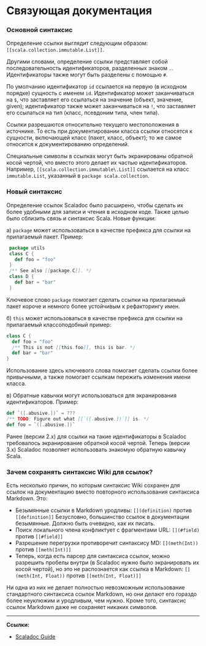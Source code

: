 # Связующая документация

### Основной синтаксис

Определение ссылки выглядит следующим образом: `[[scala.collection.immutable.List]]`.

Другими словами, определение ссылки представляет собой последовательность идентификаторов, разделенных знаком `.`. 
Идентификаторы также могут быть разделены с помощью `#`.

По умолчанию идентификатор `id` ссылается на первую (в исходном порядке) сущность с именем `id`. 
Идентификатор может заканчиваться на `$`, что заставляет его ссылаться на значение (объект, значение, given); 
идентификатор также может заканчиваться на `!`, что заставляет его ссылаться на тип (класс, псевдоним типа, член типа).

Ссылки разрешаются относительно текущего местоположения в источнике. 
То есть при документировании класса ссылки относятся к сущности, включающей класс (пакет, класс, объект); 
то же самое относится к документированию определений.

Специальные символы в ссылках могут быть экранированы обратной косой чертой, 
что вместо этого делает их частью идентификаторов. 
Например, `[[scala.collection.immutable\.List]]` ссылается на класс `immutable.List`, 
указанный в `package scala.collection`.

### Новый синтаксис

Определение ссылок Scaladoc было расширено, чтобы сделать их более удобными для записи и чтения в исходном коде. 
Также целью было сблизить связь и синтаксис Scala. 
Новые функции:

а) `package` может использоваться в качестве префикса для ссылки на прилагаемый пакет. Пример:

```scala
 package utils
 class C {
   def foo = "foo"
 }
 /** See also [[package.C]]. */
 class D {
   def bar = "bar"
 }
```

Ключевое слово `package` помогает сделать ссылки на прилагаемый пакет короче 
и немного более устойчивым к рефакторингу имен.

б) `this` может использоваться в качестве префикса для ссылки на прилагаемый классоподобный пример:

```scala
class C {
  def foo = "foo"
  /** This is not [[this.foo]], this is bar. */
  def bar = "bar"
}
```

Использование здесь ключевого слова помогает сделать ссылки более привычными, 
а также помогает ссылкам пережить изменения имени класса.

в) Обратные кавычки могут использоваться для экранирования идентификаторов. Пример:

```scala
def `([.abusive.])` = ???
/** TODO: Figure out what [[`([.abusive.])`]] is. */
def foo = `([.abusive.])`
```

Ранее (версии 2.x) для ссылки на такие идентификаторы в Scaladoc требовалось экранирование обратной косой чертой. 
Теперь (версии 3.x) Scaladoc позволяет использовать знакомую обратную кавычку Scala.


### Зачем сохранять синтаксис Wiki для ссылок?

Есть несколько причин, по которым синтаксис Wiki сохранен для ссылок на документацию 
вместо повторного использования синтаксиса Markdown. 
Это:
- Безымянные ссылки в Markdown уродливы: `[](definition)` против `[[definition]]`
Безусловно, большинство ссылок в документации безымянные. Должно быть очевидно, как их писать.
- Поиск локального члена конфликтует с фрагментами URL: `[](#field)` против `[[#field]]`
- Разрешение перегрузки противоречит синтаксису MD: `[](meth(Int))` против `[[meth(Int)]]`
- Теперь, когда есть парсер для синтаксиса ссылок, 
можно разрешить пробелы внутри (в Scaladoc нужно было экранировать их косой чертой), 
но это не распознается как ссылка в Markdown: `[](meth(Int, Float))` против `[[meth(Int, Float)]]`

Ни одна из них не делает полностью невозможным использование стандартного синтаксиса ссылок Markdown, 
но они делают его гораздо более неуклюжим и уродливым, чем нужно. 
Кроме того, синтаксис ссылок Markdown даже не сохраняет никаких символов.


---

**Ссылки:**

- [Scaladoc Guide](https://docs.scala-lang.org/scala3/guides/scaladoc/linking.html)
